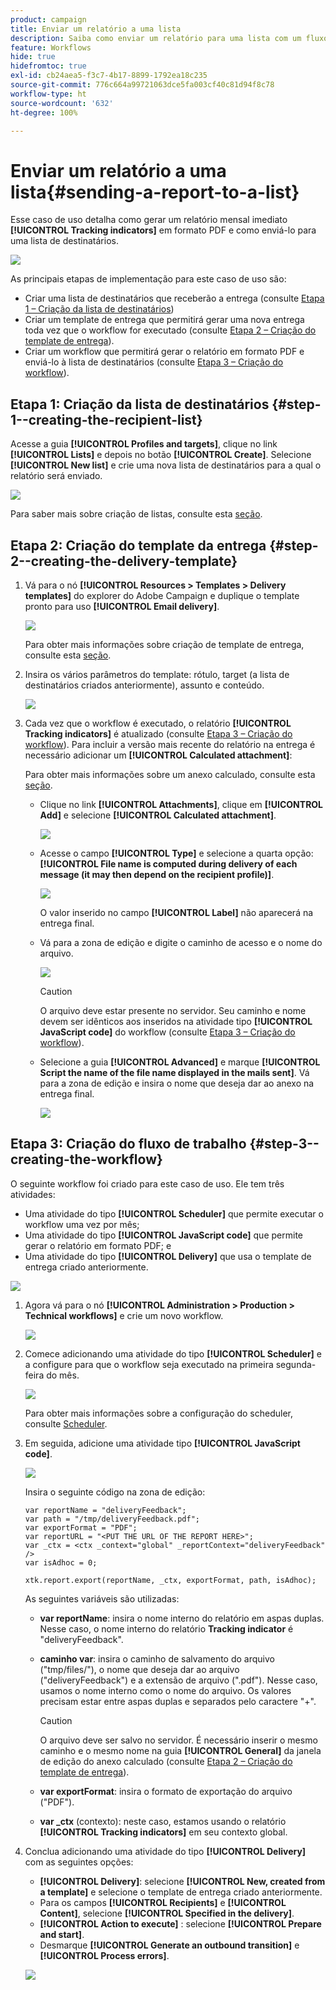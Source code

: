 ```yaml
---
product: campaign
title: Enviar um relatório a uma lista
description: Saiba como enviar um relatório para uma lista com um fluxo de trabalho
feature: Workflows
hide: true
hidefromtoc: true
exl-id: cb24aea5-f3c7-4b17-8899-1792ea18c235
source-git-commit: 776c664a99721063dce5fa003cf40c81d94f8c78
workflow-type: ht
source-wordcount: '632'
ht-degree: 100%

---
```


# Enviar um relatório a uma lista{#sending-a-report-to-a-list}



Esse caso de uso detalha como gerar um relatório mensal imediato **[!UICONTROL Tracking indicators]** em formato PDF e como enviá-lo para uma lista de destinatários.

![](assets/use_case_report_intro.png)

As principais etapas de implementação para este caso de uso são:

* Criar uma lista de destinatários que receberão a entrega (consulte [Etapa 1 – Criação da lista de destinatários](#step-1--creating-the-recipient-list))
* Criar um template de entrega que permitirá gerar uma nova entrega toda vez que o workflow for executado (consulte [Etapa 2 – Criação do template de entrega](#step-2--creating-the-delivery-template)).
* Criar um workflow que permitirá gerar o relatório em formato PDF e enviá-lo à lista de destinatários (consulte [Etapa 3 – Criação do workflow](#step-3--creating-the-workflow)).

## Etapa 1: Criação da lista de destinatários {#step-1--creating-the-recipient-list}

Acesse a guia **[!UICONTROL Profiles and targets]**, clique no link **[!UICONTROL Lists]** e depois no botão **[!UICONTROL Create]**. Selecione **[!UICONTROL New list]** e crie uma nova lista de destinatários para a qual o relatório será enviado.

![](assets/use_case_report_1.png)

Para saber mais sobre criação de listas, consulte esta [seção](../../platform/using/creating-and-managing-lists.md).

## Etapa 2: Criação do template da entrega {#step-2--creating-the-delivery-template}

1. Vá para o nó **[!UICONTROL Resources > Templates > Delivery templates]** do explorer do Adobe Campaign e duplique o template pronto para uso **[!UICONTROL Email delivery]**.

   ![](assets/use_case_report_2.png)

   Para obter mais informações sobre criação de template de entrega, consulte esta [seção](../../delivery/using/about-templates.md).

1. Insira os vários parâmetros do template: rótulo, target (a lista de destinatários criados anteriormente), assunto e conteúdo.

   ![](assets/use_case_report_3.png)

1. Cada vez que o workflow é executado, o relatório **[!UICONTROL Tracking indicators]** é atualizado (consulte [Etapa 3 – Criação do workflow](#step-3--creating-the-workflow)). Para incluir a versão mais recente do relatório na entrega é necessário adicionar um **[!UICONTROL Calculated attachment]**:

   Para obter mais informações sobre um anexo calculado, consulte esta [seção](../../delivery/using/attaching-files.md#creating-a-calculated-attachment).

   * Clique no link **[!UICONTROL Attachments]**, clique em **[!UICONTROL Add]** e selecione **[!UICONTROL Calculated attachment]**.

     ![](assets/use_case_report_4.png)

   * Acesse o campo **[!UICONTROL Type]** e selecione a quarta opção: **[!UICONTROL File name is computed during delivery of each message (it may then depend on the recipient profile)]**.

     ![](assets/use_case_report_5.png)

     O valor inserido no campo **[!UICONTROL Label]** não aparecerá na entrega final.

   * Vá para a zona de edição e digite o caminho de acesso e o nome do arquivo.

     ![](assets/use_case_report_6.png)

     >[!CAUTION]
     >
     >O arquivo deve estar presente no servidor. Seu caminho e nome devem ser idênticos aos inseridos na atividade tipo **[!UICONTROL JavaScript code]** do workflow (consulte [Etapa 3 – Criação do workflow](#step-3--creating-the-workflow)).

   * Selecione a guia **[!UICONTROL Advanced]** e marque **[!UICONTROL Script the name of the file name displayed in the mails sent]**. Vá para a zona de edição e insira o nome que deseja dar ao anexo na entrega final.

     ![](assets/use_case_report_6bis.png)

## Etapa 3: Criação do fluxo de trabalho {#step-3--creating-the-workflow}

O seguinte workflow foi criado para este caso de uso. Ele tem três atividades:

* Uma atividade do tipo **[!UICONTROL Scheduler]** que permite executar o workflow uma vez por mês;
* Uma atividade do tipo **[!UICONTROL JavaScript code]** que permite gerar o relatório em formato PDF; e
* Uma atividade do tipo **[!UICONTROL Delivery]** que usa o template de entrega criado anteriormente.

![](assets/use_case_report_8.png)

1. Agora vá para o nó **[!UICONTROL Administration > Production > Technical workflows]** e crie um novo workflow.

   ![](assets/use_case_report_7.png)

1. Comece adicionando uma atividade do tipo **[!UICONTROL Scheduler]** e a configure para que o workflow seja executado na primeira segunda-feira do mês.

   ![](assets/use_case_report_9.png)

   Para obter mais informações sobre a configuração do scheduler, consulte [Scheduler](scheduler.md).

1. Em seguida, adicione uma atividade tipo **[!UICONTROL JavaScript code]**.

   ![](assets/use_case_report_10.png)

   Insira o seguinte código na zona de edição:

   ```
   var reportName = "deliveryFeedback";
   var path = "/tmp/deliveryFeedback.pdf";
   var exportFormat = "PDF";
   var reportURL = "<PUT THE URL OF THE REPORT HERE>";
   var _ctx = <ctx _context="global" _reportContext="deliveryFeedback" />
   var isAdhoc = 0;
   
   xtk.report.export(reportName, _ctx, exportFormat, path, isAdhoc);
   ```

   As seguintes variáveis são utilizadas:

   * **var reportName**: insira o nome interno do relatório em aspas duplas. Nesse caso, o nome interno do relatório **Tracking indicator** é &quot;deliveryFeedback&quot;.
   * **caminho var**: insira o caminho de salvamento do arquivo (&quot;tmp/files/&quot;), o nome que deseja dar ao arquivo (&quot;deliveryFeedback&quot;) e a extensão de arquivo (&quot;.pdf&quot;). Nesse caso, usamos o nome interno como o nome do arquivo. Os valores precisam estar entre aspas duplas e separados pelo caractere &quot;+&quot;.

     >[!CAUTION]
     >
     >O arquivo deve ser salvo no servidor. É necessário inserir o mesmo caminho e o mesmo nome na guia **[!UICONTROL General]** da janela de edição do anexo calculado (consulte [Etapa 2 – Criação do template de entrega](#step-2--creating-the-delivery-template)).

   * **var exportFormat**: insira o formato de exportação do arquivo (&quot;PDF&quot;).
   * **var _ctx** (contexto): neste caso, estamos usando o relatório **[!UICONTROL Tracking indicators]** em seu contexto global.

1. Conclua adicionando uma atividade do tipo **[!UICONTROL Delivery]** com as seguintes opções:

   * **[!UICONTROL Delivery]**: selecione **[!UICONTROL New, created from a template]** e selecione o template de entrega criado anteriormente.
   * Para os campos **[!UICONTROL Recipients]** e **[!UICONTROL Content]**, selecione **[!UICONTROL Specified in the delivery]**.
   * **[!UICONTROL Action to execute]** : selecione **[!UICONTROL Prepare and start]**.
   * Desmarque **[!UICONTROL Generate an outbound transition]** e **[!UICONTROL Process errors]**.

   ![](assets/use_case_report_11.png)
